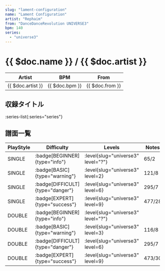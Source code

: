 ```yaml
---
slug: "lament-configuration"
name: "Lament Configuration"
artist: "Rephaim"
from: "DanceDanceRevolution UNIVERSE3"
bpm: 140
series:
  - "universe3"
---
```


# {{ $doc.name }} / {{ $doc.artist }}

|Artist|BPM|From|
|------|---|----|
|{{ $doc.artist }}|{{ $doc.bpm }}|{{ $doc.from }}|

## 収録タイトル

:series-list{:series="series"}

## 譜面一覧

|PlayStyle|Difficulty|Levels|Notes|Movie|
|---------|----------|------|-----|-----|
|SINGLE| :badge[BEGINNER]{type="info"}|<div class="field is-grouped is-grouped-multiline"> :level{slug="universe3" level="?"}</div>|65/2||
|SINGLE| :badge[BASIC]{type="warning"}|<div class="field is-grouped is-grouped-multiline"> :level{slug="universe3" level=2}</div>|121/8||
|SINGLE| :badge[DIFFICULT]{type="danger"}|<div class="field is-grouped is-grouped-multiline"> :level{slug="universe3" level=6}</div>|295/7||
|SINGLE| :badge[EXPERT]{type="success"}|<div class="field is-grouped is-grouped-multiline"> :level{slug="universe3" level=9}</div>|477/28||
|DOUBLE| :badge[BEGINNER]{type="info"}|<div class="field is-grouped is-grouped-multiline"> :level{slug="universe3" level="?"}</div>|||
|DOUBLE| :badge[BASIC]{type="warning"}|<div class="field is-grouped is-grouped-multiline"> :level{slug="universe3" level=3}</div>|116/8||
|DOUBLE| :badge[DIFFICULT]{type="danger"}|<div class="field is-grouped is-grouped-multiline"> :level{slug="universe3" level=6}</div>|295/7||
|DOUBLE| :badge[EXPERT]{type="success"}|<div class="field is-grouped is-grouped-multiline"> :level{slug="universe3" level=9}</div>|473/30||
